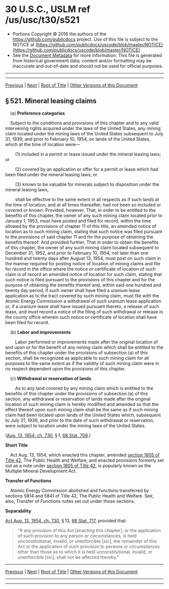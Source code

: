 ---
---

# 30 U.S.C., USLM ref /us/usc/t30/s521

* Portions Copyright © 2016 the authors of the https://github.com/publicdocs project.
  Use of this file is subject to the NOTICE at [https://github.com/publicdocs/uscode/blob/master/NOTICE](https://github.com/publicdocs/uscode/blob/master/NOTICE)
* See the [Document Metadata](././../../../..//README.md) for more information.
  This file is generated from historical government data; content and/or formatting may be inaccurate and out-of-date and should not be used for official purposes.

----------
----------

[Previous](./../../../..//us/usc/t30/ch12/m__us_usc_t30_ch12.md) | [Next](./../../../..//us/usc/t30/ch12/m__us_usc_t30_s522.md) | [Root of Title](./../../../../) | [Other Versions of this Document](https://publicdocs.github.io/go/links?ns=uslm&ref=%2Fus%2Fusc%2Ft30%2Fs521)

## § 521. Mineral leasing claims

    (a) __Preference categories__ 

    Subject to the conditions and provisions of this chapter and to any valid intervening rights acquired under the laws of the United States, any mining claim located under the mining laws of the United States subsequent to July 31, 1939, and prior to February 10, 1954, on lands of the United States, which at the time of location were—

        (1) included in a permit or lease issued under the mineral leasing laws; or

        (2) covered by an application or offer for a permit or lease which had been filed under the mineral leasing laws; or

        (3) known to be valuable for minerals subject to disposition under the mineral leasing laws,

        shall be effective to the same extent in all respects as if such lands at the time of location, and at all times thereafter, had not been so included or covered or known: Provided, however, That, in order to be entitled to the benefits of this chapter, the owner of any such mining claim located prior to January 1, 1953, must have posted and filed for record, within the time allowed by the provisions of chapter 11 of this title, an amended notice of location as to such mining claim, stating that such notice was filed pursuant to the provisions of said chapter 11 and for the purpose of obtaining the benefits thereof: And provided further, That in order to obtain the benefits of this chapter, the owner of any such mining claim located subsequent to December 31, 1952, and prior to February 10, 1954, not later than one hundred and twenty days after August 13, 1954, must post on such claim in the manner required for posting notice of location of mining claims and file for record in the office where the notice or certificate of location of such claim is of record an amended notice of location for such claim, stating that such notice is filed pursuant to the provisions of this chapter and for the purpose of obtaining the benefits thereof and, within said one hundred and twenty day period, if such owner shall have filed a uranium lease application as to the tract covered by such mining claim, must file with the Atomic Energy Commission a withdrawal of such uranium lease application or, if a uranium lease shall have issued pursuant thereto, a release of such lease, and must record a notice of the filing of such withdrawal or release in the county office wherein such notice or certificate of location shall have been filed for record.

    (b) __Labor and improvements__ 

        Labor performed or improvements made after the original location of and upon or for the benefit of any mining claim which shall be entitled to the benefits of this chapter under the provisions of subsection (a) of this section, shall be recognized as applicable to such mining claim for all purposes to the same extent as if the validity of such mining claim were in no respect dependent upon the provisions of this chapter.

    (c) __Withdrawal or reservation of lands__ 

        As to any land covered by any mining claim which is entitled to the benefits of this chapter under the provisions of subsection (a) of this section, any withdrawal or reservation of lands made after the original location of such mining claim is hereby modified and amended so that the effect thereof upon such mining claim shall be the same as if such mining claim had been located upon lands of the United States which, subsequent to July 31, 1939, and prior to the date of such withdrawal or reservation, were subject to location under the mining laws of the United States.

([Aug. 13, 1954, ch. 730][/us/act/1954-08-13/ch730], § 1, [68 Stat. 708][/us/stat/68/708].)

 __Short Title__ 

    Act Aug. 13, 1954, which enacted this chapter, amended [section 1805 of Title 42][/us/usc/t42/s1805], The Public Health and Welfare, and enacted provisions formerly set out as a note under [section 1805 of Title 42][/us/usc/t42/s1805], is popularly known as the Multiple Mineral Development Act.

 __Transfer of Functions__ 

    Atomic Energy Commission abolished and functions transferred by sections 5814 and 5841 of Title 42, The Public Health and Welfare. See, also, Transfer of Functions notes set out under those sections.

 __Separability__ 

[Act Aug. 13, 1954, ch. 730][/us/act/1954-08-13/ch730], § 13, [68 Stat. 717][/us/stat/68/717], provided that: 

> “If any provision of this Act \[enacting this chapter\], or the application of such provision to any person or circumstances, is held unconstitutional, invalid, or unenforcible \[sic\], the remainder of this Act or the application of such provision to persons or circumstances other than those as to which it is held unconstitutional, invalid, or unenforcible \[sic\], shall not be affected thereby.”

----------

[Previous](./../../../..//us/usc/t30/ch12/m__us_usc_t30_ch12.md) | [Next](./../../../..//us/usc/t30/ch12/m__us_usc_t30_s522.md) | [Root of Title](./../../../../) | [Other Versions of this Document](https://publicdocs.github.io/go/links?ns=uslm&ref=%2Fus%2Fusc%2Ft30%2Fs521)

----------
----------

[/us/act/1954-08-13/ch730]: https://publicdocs.github.io/go/links?ns=uslm&ref=%2Fus%2Fact%2F1954-08-13%2Fch730
[/us/stat/68/708]: https://publicdocs.github.io/go/links?ns=uslm&ref=%2Fus%2Fstat%2F68%2F708
[/us/usc/t42/s1805]: https://publicdocs.github.io/go/links?ns=uslm&ref=%2Fus%2Fusc%2Ft42%2Fs1805
[/us/usc/t42/s1805]: https://publicdocs.github.io/go/links?ns=uslm&ref=%2Fus%2Fusc%2Ft42%2Fs1805
[/us/act/1954-08-13/ch730]: https://publicdocs.github.io/go/links?ns=uslm&ref=%2Fus%2Fact%2F1954-08-13%2Fch730
[/us/stat/68/717]: https://publicdocs.github.io/go/links?ns=uslm&ref=%2Fus%2Fstat%2F68%2F717


